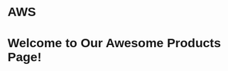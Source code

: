 # AWS

<!DOCTYPE html>
<html lang="en">
<head>
    <meta charset="UTF-8">
    <meta name="viewport" content="width=device-width, initial-scale=1.0">
    <title>My Awesome Products</title>
    <link href="https://cdn.jsdelivr.net/npm/bootstrap@5.3.2/dist/css/bootstrap.min.css" rel="stylesheet" integrity="sha384-T3c6CoIi6uLrA9TneNEoa7RxnatzjcDSCmG1MXxSR1GAsXEV/Dwwykc2MPK8M2HN" crossorigin="anonymous">
    <style>
        body {
            font-family: Arial, sans-serif;
            margin: 20px;
        }
        #products-container {
            display: flex;
            flex-wrap: wrap;
        }
        .product {
            border: 1px solid #ddd;
            padding: 10px;
            margin: 10px;
            width: 200px;
        }
    </style>
</head>
<body>

<h1>Welcome to Our Awesome Products Page!</h1>

<div id="products-container"></div>

<script>
    // Fetch products from AWS API (replace URL with your actual API endpoint)
    fetch('https://your-aws-api-endpoint.com/products')
        .then(response => response.json())
        .then(products => {
            const productsContainer = document.getElementById('products-container');

            products.forEach(product => {
                const productElement = document.createElement('div');
                productElement.className = 'product';
                productElement.innerHTML = `
                    <h3>${product.name}</h3>
                    <p>${product.description}</p>
                    <p>Price: $${product.price}</p>
                `;
                productsContainer.appendChild(productElement);
            });
        })
        .catch(error => {
            console.error('Error fetching products:', error);
        });
</script>

</body>
</html>




